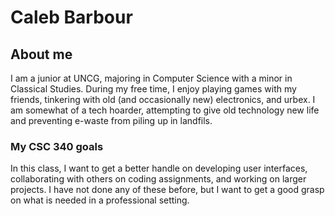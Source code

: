 # Caleb Barbour

## About me
I am a junior at UNCG, majoring in Computer Science with a minor in Classical Studies. During my free time, I enjoy playing games with my friends, tinkering with old (and occasionally new) electronics, and urbex. I am somewhat of a tech hoarder, attempting to give old technology new life and preventing e-waste from piling up in landfils.  

### My CSC 340 goals
In this class, I want to get a better handle on developing user interfaces, collaborating with others on coding assignments, and working on larger projects. I have not done any of these before, but I want to get a good grasp on what is needed in a professional setting.